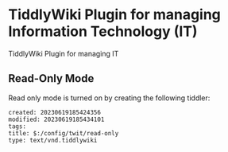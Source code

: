 # TiddlyWiki Plugin for managing Information Technology (IT)


TiddlyWiki Plugin for managing IT


## Read-Only Mode

Read only mode is turned on by creating the following tiddler:

```
created: 20230619185424356
modified: 20230619185434101
tags: 
title: $:/config/twit/read-only
type: text/vnd.tiddlywiki
```
